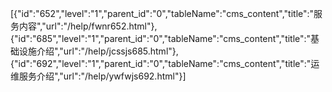 [{"id":"652","level":"1","parent_id":"0","tableName":"cms_content","title":"服务内容","url":"/help/fwnr652.html"},{"id":"685","level":"1","parent_id":"0","tableName":"cms_content","title":"基础设施介绍","url":"/help/jcssjs685.html"},{"id":"692","level":"1","parent_id":"0","tableName":"cms_content","title":"运维服务介绍","url":"/help/ywfwjs692.html"}]